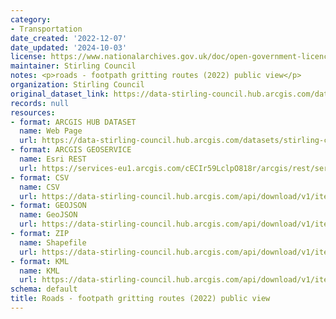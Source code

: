 ```yaml
---
category:
- Transportation
date_created: '2022-12-07'
date_updated: '2024-10-03'
license: https://www.nationalarchives.gov.uk/doc/open-government-licence/version/3/
maintainer: Stirling Council
notes: <p>roads - footpath gritting routes (2022) public view</p>
organization: Stirling Council
original_dataset_link: https://data-stirling-council.hub.arcgis.com/datasets/stirling-council::roads-footpath-gritting-routes-2022-public-view
records: null
resources:
- format: ARCGIS HUB DATASET
  name: Web Page
  url: https://data-stirling-council.hub.arcgis.com/datasets/stirling-council::roads-footpath-gritting-routes-2022-public-view
- format: ARCGIS GEOSERVICE
  name: Esri REST
  url: https://services-eu1.arcgis.com/cECIr59LclpO818r/arcgis/rest/services/roads_-_footpath_gritting_routes_(2022)_public_view/FeatureServer/7
- format: CSV
  name: CSV
  url: https://data-stirling-council.hub.arcgis.com/api/download/v1/items/b9c370465bcc4619a49e92b330128387/csv?layers=7
- format: GEOJSON
  name: GeoJSON
  url: https://data-stirling-council.hub.arcgis.com/api/download/v1/items/b9c370465bcc4619a49e92b330128387/geojson?layers=7
- format: ZIP
  name: Shapefile
  url: https://data-stirling-council.hub.arcgis.com/api/download/v1/items/b9c370465bcc4619a49e92b330128387/shapefile?layers=7
- format: KML
  name: KML
  url: https://data-stirling-council.hub.arcgis.com/api/download/v1/items/b9c370465bcc4619a49e92b330128387/kml?layers=7
schema: default
title: Roads - footpath gritting routes (2022) public view
---
```

